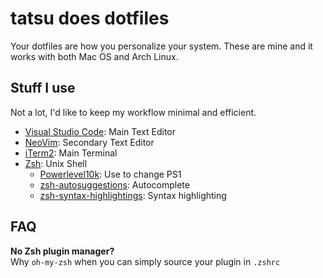 # tatsu does dotfiles
Your dotfiles are how you personalize your system. These are mine and it works with both Mac OS and Arch Linux.

## Stuff I use
Not a lot, I'd like to keep my workflow minimal and efficient.
- [Visual Studio Code](https://code.visualstudio.com): Main Text Editor
- [NeoVim](https://neovim.io): Secondary Text Editor
- [iTerm2](https://iterm2.com): Main Terminal
- [Zsh](https://www.zsh.org): Unix Shell
    - [Powerlevel10k](https://github.com/romkatv/powerlevel10k): Use to change PS1
    - [zsh-autosuggestions](https://github.com/zsh-users/zsh-autosuggestions): Autocomplete
    - [zsh-syntax-highlightings](https://github.com/zsh-users/zsh-syntax-highlighting): Syntax highlighting

## FAQ
**No Zsh plugin manager?** \
Why `oh-my-zsh` when you can simply source your plugin in `.zshrc`
